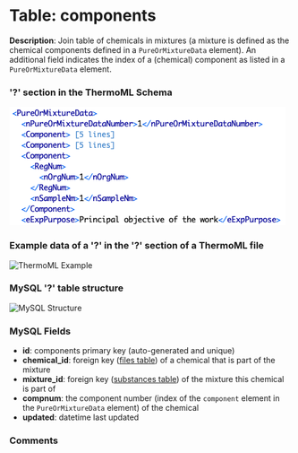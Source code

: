 # Table: components

**Description**: Join table of chemicals in mixtures (a mixture is defined as the chemical 
components defined in a `PureOrMixtureData` element). An additional field indicates the index
of a (chemical) component as listed in a `PureOrMixtureData` element.

### '?' section in the ThermoML Schema
![ThermoML Schema](../images/thermoml_chemicalsdataset.png)

### Example data of a '?' in the '?' section of a ThermoML file
![ThermoML Example](../images/thermoml/thermoml_example_component.png)

### MySQL '?' table structure
![MySQL Structure](../images/mysql/mysql_components.png)

### MySQL Fields
* **id**: components primary key (auto-generated and unique)
* **chemical_id**: foreign key ([files table](table_files.md)) of a chemical that is part of the mixture
* **mixture_id**: foreign key ([substances table](table_substances.md)) of the mixture this chemical is part of
* **compnum**: the component number (index of the `component` element in the `PureOrMixtureData` element) of the chemical
* **updated**: datetime last updated

### Comments
